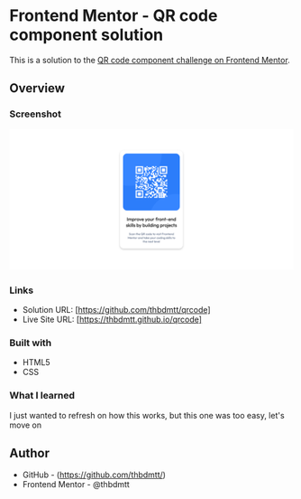 # Frontend Mentor - QR code component solution

This is a solution to the [QR code component challenge on Frontend Mentor](https://www.frontendmentor.io/challenges/qr-code-component-iux_sIO_H).
## Overview

### Screenshot

![](./images/screenshot.png)

### Links

- Solution URL: [https://github.com/thbdmtt/qrcode]
- Live Site URL: [https://thbdmtt.github.io/qrcode]

### Built with

- HTML5
- CSS

### What I learned

I just wanted to refresh on how this works, but this one was too easy, let's move on

## Author

- GitHub - (https://github.com/thbdmtt/)
- Frontend Mentor - @thbdmtt
